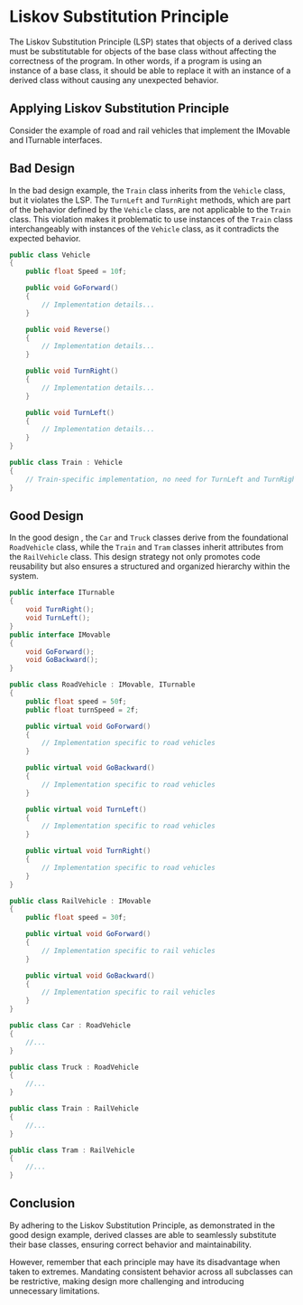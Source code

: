 # Liskov Substitution Principle

The Liskov Substitution Principle (LSP) states that objects of a derived class must be substitutable for objects of the base class without affecting the correctness of the program. In other words, if a program is using an instance of a base class, it should be able to replace it with an instance of a derived class without causing any unexpected behavior.

## Applying Liskov Substitution Principle

Consider the example of road and rail vehicles that implement the IMovable and ITurnable interfaces.


## Bad Design

In the bad design example, the `Train` class inherits from the `Vehicle` class, but it violates the LSP. The `TurnLeft` and `TurnRight` methods, which are part of the behavior defined by the `Vehicle` class, are not applicable to the `Train` class. This violation makes it problematic to use instances of the `Train` class interchangeably with instances of the `Vehicle` class, as it contradicts the expected behavior.

```C#
public class Vehicle
{
    public float Speed = 10f;

    public void GoForward()
    {
        // Implementation details...
    }

    public void Reverse()
    {
        // Implementation details...
    }

    public void TurnRight()
    {
        // Implementation details...
    }

    public void TurnLeft()
    {
        // Implementation details...
    }
}

public class Train : Vehicle
{
    // Train-specific implementation, no need for TurnLeft and TurnRight
}

```

## Good Design

In the good design , the `Car` and `Truck` classes derive from the foundational `RoadVehicle` class, while the `Train` and `Tram` classes inherit attributes from the `RailVehicle` class. This design strategy not only promotes code reusability but also ensures a structured and organized hierarchy within the system.

```C#
public interface ITurnable
{
    void TurnRight();
    void TurnLeft();
}
public interface IMovable
{
    void GoForward();
    void GoBackward();
}

public class RoadVehicle : IMovable, ITurnable
{
    public float speed = 50f;
    public float turnSpeed = 2f;

    public virtual void GoForward()
    {
        // Implementation specific to road vehicles
    }

    public virtual void GoBackward()
    {
        // Implementation specific to road vehicles
    }

    public virtual void TurnLeft()
    {
        // Implementation specific to road vehicles
    }

    public virtual void TurnRight()
    {
        // Implementation specific to road vehicles
    }
}

public class RailVehicle : IMovable
{
    public float speed = 30f;

    public virtual void GoForward()
    {
        // Implementation specific to rail vehicles
    }

    public virtual void GoBackward()
    {
        // Implementation specific to rail vehicles
    }
}

public class Car : RoadVehicle
{
    //...
}

public class Truck : RoadVehicle
{
    //...
}

public class Train : RailVehicle
{
    //...
}

public class Tram : RailVehicle
{
    //...
}

```

## Conclusion

By adhering to the Liskov Substitution Principle, as demonstrated in the good design example, derived classes are able to seamlessly substitute their base classes, ensuring correct behavior and maintainability.

However, remember that each principle may have its disadvantage when taken to extremes. Mandating consistent behavior across all subclasses can be restrictive, making design more challenging and introducing unnecessary limitations.
